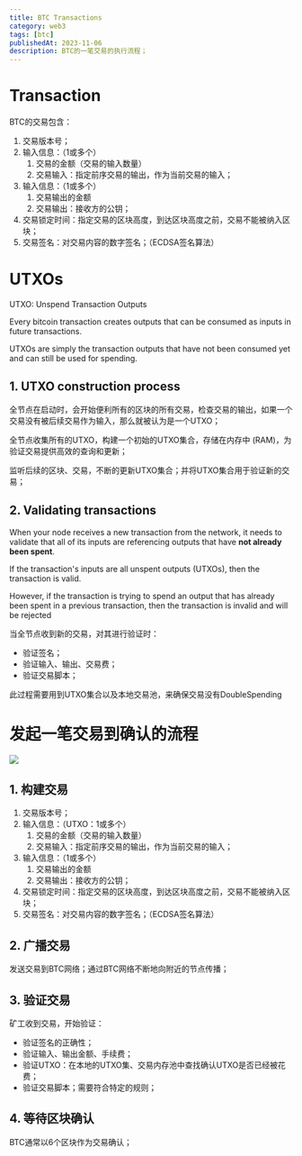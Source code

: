 ```yaml
---
title: BTC Transactions
category: web3
tags: [btc]
publishedAt: 2023-11-06
description: BTC的一笔交易的执行流程；
---
```


# Transaction

BTC的交易包含：
1. 交易版本号；
2. 输入信息：（1或多个）
	1. 交易的金额（交易的输入数量）
	2. 交易输入：指定前序交易的输出，作为当前交易的输入；
3. 输入信息：（1或多个）
	1. 交易输出的金额
	2. 交易输出：接收方的公钥；
4. 交易锁定时间：指定交易的区块高度，到达区块高度之前，交易不能被纳入区块；
5. 交易签名：对交易内容的数字签名；（ECDSA签名算法）

# UTXOs
UTXO: Unspend Transaction Outputs

Every bitcoin transaction creates outputs that can be consumed as inputs in future transactions.

UTXOs are simply the transaction outputs that have not been consumed yet and can still be used for spending.

## 1. UTXO construction process

全节点在启动时，会开始便利所有的区块的所有交易，检查交易的输出，如果一个交易没有被后续交易作为输入，那么就被认为是一个UTXO；

全节点收集所有的UTXO，构建一个初始的UTXO集合，存储在内存中 (RAM)，为验证交易提供高效的查询和更新；

监听后续的区块、交易，不断的更新UTXO集合；并将UTXO集合用于验证新的交易；

## 2. Validating transactions

When your node receives a new transaction from the network, it needs to validate that all of its inputs are referencing outputs that have **not already been spent**.

If the transaction's inputs are all unspent outputs (UTXOs), then the transaction is valid.

However, if the transaction is trying to spend an output that has already been spent in a previous transaction, then the transaction is invalid and will be rejected

当全节点收到新的交易，对其进行验证时：
- 验证签名；
- 验证输入、输出、交易费；
- 验证交易脚本；

此过程需要用到UTXO集合以及本地交易池，来确保交易没有DoubleSpending

# 发起一笔交易到确认的流程

![](/images/web3-fundation-consensus.png)

## 1. 构建交易

1. 交易版本号；
2. 输入信息：（UTXO：1或多个）
	1. 交易的金额（交易的输入数量）
	2. 交易输入：指定前序交易的输出，作为当前交易的输入；
3. 输入信息：（1或多个）
	1. 交易输出的金额
	2. 交易输出：接收方的公钥；
4. 交易锁定时间：指定交易的区块高度，到达区块高度之前，交易不能被纳入区块；
5. 交易签名：对交易内容的数字签名；（ECDSA签名算法）

## 2. 广播交易

发送交易到BTC网络；通过BTC网络不断地向附近的节点传播；

## 3. 验证交易

矿工收到交易，开始验证：
- 验证签名的正确性；
- 验证输入、输出金额、手续费；
- 验证UTXO：在本地的UTXO集、交易内存池中查找确认UTXO是否已经被花费；
- 验证交易脚本；需要符合特定的规则；

## 4. 等待区块确认

BTC通常以6个区块作为交易确认；

